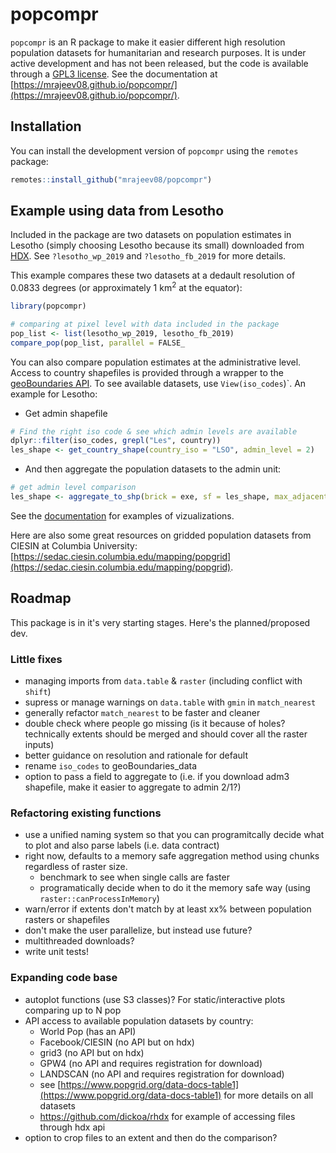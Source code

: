 # popcompr

`popcompr` is an R package to make it easier  different high resolution population datasets for humanitarian and research purposes. It is under active development and has not been released, but the code is available through a [GPL3 license](LICENSE.md). See the documentation at [https://mrajeev08.github.io/popcompr/](https://mrajeev08.github.io/popcompr/).

## Installation

You can install the development version of `popcompr` using the `remotes` package:

``` r
remotes::install_github("mrajeev08/popcompr")
```

## Example using data from Lesotho

Included in the package are two datasets on population estimates in Lesotho (simply choosing Lesotho because its small) downloaded from [HDX](https://data.humdata.org). See `?lesotho_wp_2019` and `?lesotho_fb_2019` for more details. 

This example compares these two datasets at a dedault resolution of 0.0833 degrees (or approximately 1 km<sup>2</sup> at the equator):

``` r
library(popcompr)

# comparing at pixel level with data included in the package
pop_list <- list(lesotho_wp_2019, lesotho_fb_2019)
compare_pop(pop_list, parallel = FALSE_
```

You can also compare population estimates at the administrative level. Access to country shapefiles is provided through a wrapper to the [geoBoundaries API](https://www.geoboundaries.org/api.html). 
To see available datasets, use `View(iso_codes`)`. An example for Lesotho:

- Get admin shapefile
``` r
# Find the right iso code & see which admin levels are available
dplyr::filter(iso_codes, grepl("Les", country))
les_shape <- get_country_shape(country_iso = "LSO", admin_level = 2)

```

- And then aggregate the population datasets to the admin unit:
``` r
# get admin level comparison
les_shape <- aggregate_to_shp(brick = exe, sf = les_shape, max_adjacent = 100)
```

See the [documentation](https://mrajeev08.github.io/popcompr/) for examples of vizualizations. 

Here are also some great resources on gridded population datasets from CIESIN at Columbia University: [https://sedac.ciesin.columbia.edu/mapping/popgrid](https://sedac.ciesin.columbia.edu/mapping/popgrid).

## Roadmap

This package is in it's very starting stages. Here's the planned/proposed dev.

### Little fixes
- managing imports from `data.table` & `raster` (including conflict with `shift`)
- supress or manage warnings on `data.table` with `gmin` in `match_nearest`
- generally refactor `match_nearest` to be faster and cleaner
- double check where people go missing (is it because of holes? technically extents should be merged and should cover all the raster inputs)
- better guidance on resolution and rationale for default 
- rename `iso_codes` to geoBoundaries_data
- option to pass a field to aggregate to (i.e. if you download adm3 shapefile, make it easier to aggregate to 
admin 2/1?)

### Refactoring existing functions
- use a unified naming system so that you can programitcally decide what to plot and also parse labels (i.e. data contract)
- right now, defaults to a memory safe aggregation method using chunks regardless of raster size.
  - benchmark to see when single calls are faster
  - programatically decide when to do it the memory safe way (using `raster::canProcessInMemory`)
- warn/error if extents don't match by at least xx% between population rasters or shapefiles
- don't make the user parallelize, but instead use future?
- multithreaded downloads?
- write unit tests!

### Expanding code base
- autoplot functions (use S3 classes)? For static/interactive plots comparing up to N pop
- API access to available population datasets by country:
  - World Pop (has an API)
  - Facebook/CIESIN (no API but on hdx)
  - grid3 (no API but on hdx)
  - GPW4 (no API and requires registration for download)
  - LANDSCAN (no API and requires registration for download)
  - see [https://www.popgrid.org/data-docs-table1](https://www.popgrid.org/data-docs-table1) for more details on all datasets
  - https://github.com/dickoa/rhdx for example of accessing files through hdx api
- option to crop files to an extent and then do the comparison?




